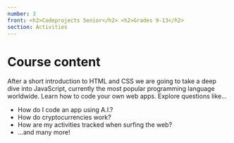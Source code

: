 ```yaml
---
number: 3
front: <h2>Codeprojects Senior</h2> <h2>Grades 9-13</h2>
section: Activities
---
```


# Course content

After a short introduction to HTML and CSS we are going to take a deep dive into JavaScript, currently the most popular programming language worldwide. Learn how to code your own web apps. Explore questions like...

- How do I code an app using A.I.?
- How do cryptocurrencies work?
- How are my activities tracked when surfing the web?
- ...and many more!
